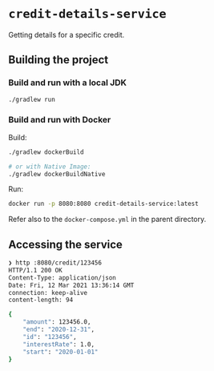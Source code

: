 # `credit-details-service`

Getting details for a specific credit.

## Building the project

### Build and run with a local JDK

```sh
./gradlew run
```

### Build and run with Docker

Build:
```sh
./gradlew dockerBuild

# or with Native Image:
./gradlew dockerBuildNative
```

Run:
```sh
docker run -p 8080:8080 credit-details-service:latest
```

Refer also to the `docker-compose.yml` in the parent directory.

## Accessing the service

```sh
❯ http :8080/credit/123456
HTTP/1.1 200 OK
Content-Type: application/json
Date: Fri, 12 Mar 2021 13:36:14 GMT
connection: keep-alive
content-length: 94

{
    "amount": 123456.0,
    "end": "2020-12-31",
    "id": "123456",
    "interestRate": 1.0,
    "start": "2020-01-01"
}
```
